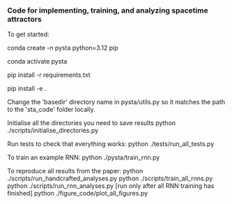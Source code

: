 
### Code for implementing, training, and analyzing spacetime attractors

To get started:

conda create -n pysta python=3.12 pip

conda activate pysta

pip install -r requirements.txt

pip install -e .

Change the 'basedir' directory name in pysta/utils.py so it matches the path to the 'sta_code' folder locally.

Initialise all the directories you need to save results
python ./scripts/initialise_directories.py

Run tests to check that everything works:
python ./tests/run_all_tests.py

To train an example RNN:
python ./pysta/train_rnn.py

To reproduce all results from the paper:
python ./scripts/run_handcrafted_analyses.py
python ./scripts/train_all_rnns.py
python ./scripts/run_rnn_analyses.py [run only after all RNN training has finished]
python ./figure_code/plot_all_figures.py

